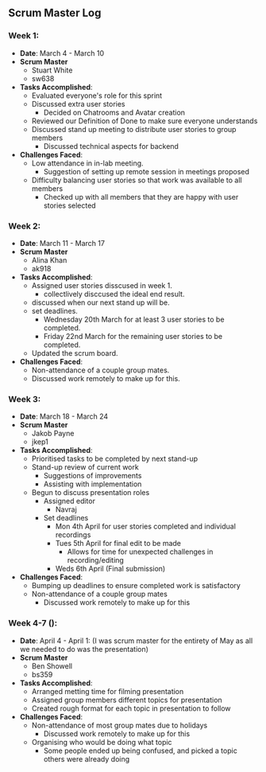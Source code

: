 ## Scrum Master Log

### Week 1:

- **Date**: March 4 - March 10
- **Scrum Master**
    - Stuart White
    - sw638
- **Tasks Accomplished**:
  - Evaluated everyone's role for this sprint
  - Discussed extra user stories 
    - Decided on Chatrooms and Avatar creation
  - Reviewed our Definition of Done to make sure everyone understands
  - Discussed stand up meeting to distribute user stories to group members
    - Discussed technical aspects for backend
- **Challenges Faced**:
  - Low attendance in in-lab meeting.
    - Suggestion of setting up remote session in meetings proposed
  - Difficulty balancing user stories so that work was available to all members 
    - Checked up with all members that they are happy with user stories selected

### Week 2:

- **Date**: March 11 - March 17
- **Scrum Master**
    - Alina Khan
    - ak918
- **Tasks Accomplished**:
  - Assigned user stories disscused in week 1.
    - collectlively disccused the ideal end result.
  - discussed when our next stand up will be.
  - set deadlines.
    - Wednesday 20th March for at least 3 user stories to be completed.
    - Friday 22nd March for the remaining user stories to be completed. 
  - Updated the scrum board.
- **Challenges Faced**:
  - Non-attendance of a couple group mates.
  - Discussed work remotely to make up for this.
  

### Week 3:

- **Date**: March 18 - March 24
- **Scrum Master**
    - Jakob Payne
    - jkep1
- **Tasks Accomplished**:
  - Prioritised tasks to be completed by next stand-up
  - Stand-up review of current work
    - Suggestions of improvements
    - Assisting with implementation
  - Begun to discuss presentation roles
    - Assigned editor
        - Navraj
    - Set deadlines
        - Mon 4th April for user stories completed and individual recordings
        - Tues 5th April for final edit to be made
            - Allows for time for unexpected challenges in recording/editing
        - Weds 6th April (Final submission)
- **Challenges Faced**:
  - Bumping up deadlines to ensure completed work is satisfactory
  - Non-attendance of a couple group mates
    - Discussed work remotely to make up for this

### Week 4-7 ():

- **Date**: April 4 - April 1: (I was scrum master for the entirety of May as all we needed to do was the presentation)
- **Scrum Master**
    - Ben Showell
    - bs359
- **Tasks Accomplished**:
  - Arranged metting time for filming presentation
  - Assigned group members different topics for presentation
  - Created rough format for each topic in presentation to follow
- **Challenges Faced**:
  - Non-attendance of most group mates due to holidays
    - Discussed work remotely to make up for this
  - Organising who would be doing what topic
    - Some people ended up being confused, and picked a topic others were already doing
